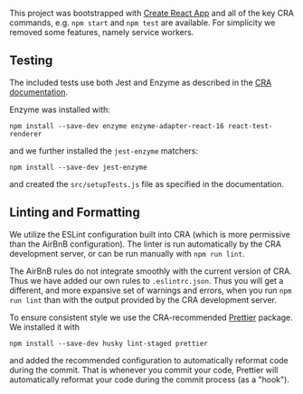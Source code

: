 This project was bootstrapped with [Create React App](https://github.com/facebook/create-react-app) and all of the key CRA commands, e.g. `npm start` and `npm test` are available. For simplicity we removed some features, namely service workers.

## Testing

The included tests use both Jest and Enzyme as described in the [CRA
documentation](https://facebook.github.io/create-react-app/docs/running-tests).

Enzyme was installed with:

```
npm install --save-dev enzyme enzyme-adapter-react-16 react-test-renderer
```

and we further installed the `jest-enzyme` matchers:

```
npm install --save-dev jest-enzyme
```

and created the `src/setupTests.js` file as specified in the documentation.

## Linting and Formatting

We utilize the ESLint configuration built into CRA (which is more permissive than the AirBnB configuration). The linter is run automatically by the CRA development server, or can be run manually with `npm run lint`.

The AirBnB rules do not integrate smoothly with the current version of CRA. Thus we have added our own rules to `.eslintrc.json`. Thus you will get a different, and more expansive set of warnings and errors, when you run `npm run lint` than with the output provided by the CRA development server.

To ensure consistent style we use the CRA-recommended [Prettier](https://github.com/prettier/prettier) package. We installed it with

```
npm install --save-dev husky lint-staged prettier
```

and added the recommended configuration to automatically reformat code during the commit. That is whenever you commit your code, Prettier will automatically reformat your code during the commit process (as a "hook").
